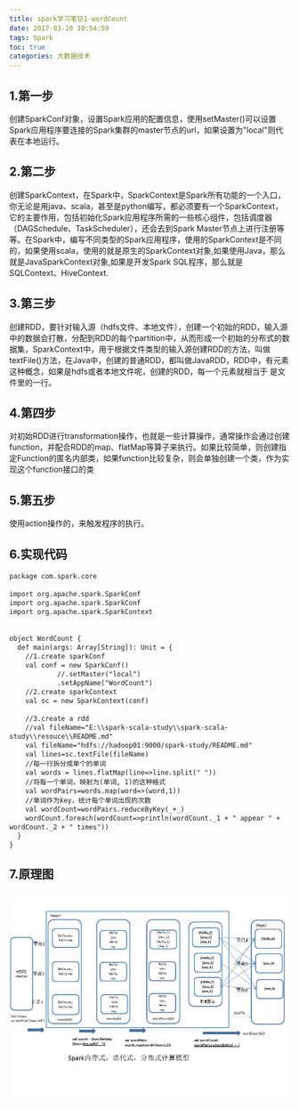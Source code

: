 ```yaml
---
title: spark学习笔记1-wordCount
date: 2017-03-10 10:54:59
tags: Spark
toc: true
categories: 大数据技术
---
```

## 1.第一步 ##
创建SparkConf对象，设置Spark应用的配置信息，使用setMaster()可以设置Spark应用程序要连接的Spark集群的master节点的url，如果设置为"local"则代表在本地运行。
## 2.第二步 ##
创建SparkContext，在Spark中，SparkContext是Spark所有功能的一个入口，你无论是用java、scala，甚至是python编写，都必须要有一个SparkContext，它的主要作用，包括初始化Spark应用程序所需的一些核心组件，包括调度器（DAGSchedule、TaskScheduler），还会去到Spark Master节点上进行注册等等。在Spark中，编写不同类型的Spark应用程序，使用的SparkContext是不同的，如果使用scala，使用的就是原生的SparkContext对象,如果使用Java，那么就是JavaSparkContext对象,如果是开发Spark SQL程序，那么就是SQLContext、HiveContext.
<!-- more -->
## 3.第三步 ##
创建RDD，要针对输入源（hdfs文件、本地文件），创建一个初始的RDD，输入源中的数据会打散，分配到RDD的每个partition中，从而形成一个初始的分布式的数据集，SparkContext中，用于根据文件类型的输入源创建RDD的方法，叫做textFile()方法，在Java中，创建的普通RDD，都叫做JavaRDD，RDD中，有元素这种概念，如果是hdfs或者本地文件呢，创建的RDD，每一个元素就相当于
是文件里的一行。
## 4.第四步 ##
对初始RDD进行transformation操作，也就是一些计算操作，通常操作会通过创建function，并配合RDD的map、flatMap等算子来执行。如果比较简单，则创建指定Function的匿名内部类，如果function比较复杂，则会单独创建一个类，作为实现这个function接口的类
## 5.第五步 ##
使用action操作的，来触发程序的执行。
## 6.实现代码 ##
```
package com.spark.core

import org.apache.spark.SparkConf
import org.apache.spark.SparkConf
import org.apache.spark.SparkContext


object WordCount {
  def main(args: Array[String]): Unit = {
    //1.create sparkConf
    val conf = new SparkConf()
            //.setMaster("local")
            .setAppName("WordCount")
    //2.create sparkContext
    val sc = new SparkContext(conf)

    //3.create a rdd
    //val fileName="E:\\spark-scala-study\\spark-scala-study\\resouce\\README.md"
    val fileName="hdfs://hadoop01:9000/spark-study/README.md"
    val lines=sc.textFile(fileName)
    //每一行拆分成单个的单词
    val words = lines.flatMap(line=>line.split(" "))
    //将每一个单词，映射为(单词, 1)的这种格式
    val wordPairs=words.map(word=>(word,1))
    //单词作为key，统计每个单词出现的次数
    val wordCount=wordPairs.reduceByKey(_+_)
    wordCount.foreach(wordCount=>println(wordCount._1 + " appear " + wordCount._2 + " times"))
  }
}
```
## 7.原理图 ##
![image](spark学习笔记1-wordCount/wordCount原理剖析.jpg)
